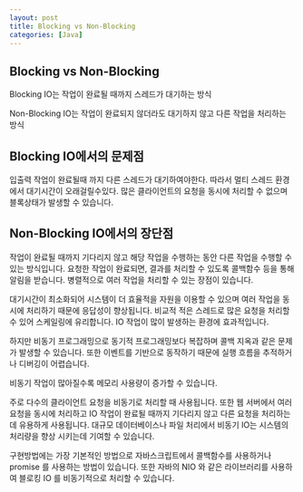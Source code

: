 ```yaml
---
layout: post
title: Blocking vs Non-Blocking
categories: [Java]
---
```


## Blocking vs Non-Blocking
Blocking IO는 작업이 완료될 때까지 스레드가 대기하는 방식

Non-Blocking IO는 작업이 완료되지 않더라도 대기하지 않고 다른 작업을 처리하는 방식



## Blocking IO에서의 문제점
입출력 작업이 완료될때 까지 다른 스레드가 대기하여야한다. 따라서 멀티 스레드 환경에서 대기시간이 오래걸릴수있다. 
많은 클라이언트의 요청을 동시에 처리할 수 없으며 블록상태가 발생할 수 있습니다.



## Non-Blocking IO에서의 장단점
작업이 완료될 때까지 기다리지 않고 해당 작업을 수행하는 동안 다른 작업을 수행할 수 있는 방식입니다.
요청한 작업이 완료되면, 결과를 처리할 수 있도록 콜백함수 등을 통해 알림을 받습니다.
병렬적으로 여러 작업을 처리할 수 있는 장점이 있습니다.

대기시간이 최소화되어 시스템이 더 효율적을 자원을 이용할 수 있으며 여러 작업을 동시에 처리하기 때문에 응답성이 향상됩니다.
비교적 적은 스레드로 많은 요청을 처리할 수 있어 스케일링에 유리합니다.
IO 작업이 많이 발생하는 환경에 효과적입니다.

하지만 비동기 프로그래밍으로 동기적 프로그래밍보다 복잡하며 콜백 지옥과 같은 문제가 발생할 수 있습니다.
또한 이벤트를 기반으로 동작하기 때문에 실행 흐름을 추적하거나 디버깅이 어렵습니다.

비동기 작업이 많아질수록 메모리 사용량이 증가할 수 있습니다.

주로 다수의 클라이언트 요청을 비동기로 처리할 때 사용됩니다. 또한 웹 서버에서 여러 요청을 동시에 처리하고
IO 작업이 완료될 때까지 기다리지 않고 다른 요청을 처리하는데 유용하게 사용됩니다.
대규모 데이터베이스나 파일 처리에서 비동기 IO는 시스템의 처리량을 향상 시키는데 기여할 수 있습니다.


구현방법에는 
가장 기본적인 방법으로 자바스크립트에서 콜백함수를 사용하거나 promise 를 사용하는 방법이 있습니다.
또한 자바의 NIO 와 같은 라이브러리를 사용하여 블로킹 IO 를 비동기적으로 처리할 수 있습니다.


